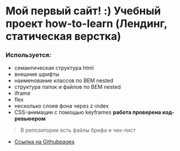 # Мой первый сайт! :) Учебный проект how-to-learn (Лендинг, cтатическая верстка)

### Используется:
* семантическая структура html
* внешние шрифты
* наименование классов по BEM nested
* структура папок и файлов по BEM nested
* iframe
* flex
* несколько слоев фона через z-index
* CSS-анимации с помощью keyframes
**работа проверена код-ревьюером**

> В репозитории есть файлы брифа и чек-лист

* [Ссылка на Githubpages](https://oleg-kuzmin.github.io/how-to-learn/)
